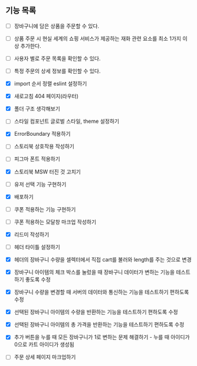 ## 기능 목록

- [ ] 장바구니에 담은 상품을 주문할 수 있다.
- [ ] 상품 주문 시 현실 세계의 쇼핑 서비스가 제공하는 재화 관련 요소를 최소 1가지 이상 추가한다.
- [ ] 사용자 별로 주문 목록을 확인할 수 있다.
- [ ] 특정 주문의 상세 정보를 확인할 수 있다.

- [x] import 순서 정렬 eslint 설정하기
- [x] 새로고침 404 페이지(라우터)
- [x] 폴더 구조 생각해보기
- [ ] 스타일 컴포넌트 글로벌 스타일, theme 설정하기
- [x] ErrorBoundary 적용하기
- [ ] 스토리북 상호작용 작성하기
- [ ] 피그마 폰트 적용하기
- [x] 스토리북 MSW 터진 것 고치기
- [ ] 유저 선택 기능 구현하기
- [x] 배포하기

- [ ] 쿠폰 적용하는 기능 구현하기
- [ ] 쿠폰 적용하는 모달창 마크업 작성하기
- [x] 리드미 작성하기
- [ ] 헤더 타이틀 설정하기

- [x] 헤더의 장바구니 수량을 셀렉터에서 직접 cart를 불러와 length를 주는 것으로 변경
- [x] 장바구니 아이템의 체크 박스를 눌렀을 때 장바구니 데이터가 변하는 기능을 테스트하기 좋도록 수정
- [x] 장바구니 수량을 변경할 때 서버의 데이터와 통신하는 기능을 테스트하기 편하도록 수정
- [x] 선택된 장바구니 아이템의 수량을 반환하는 기능을 테스트하기 편하도록 수정
- [x] 선택된 장바구니 아이템의 총 가격을 반환하는 기능을 테스트하기 편하도록 수정

- [x] 추가 버튼을 누를 때 모든 장바구니가 1로 변하는 문제 해결하기 - 누를 때 아이디가 0으로 카트 아이디가 생성됨
- [ ] 주문 상세 페이지 마크업하기
